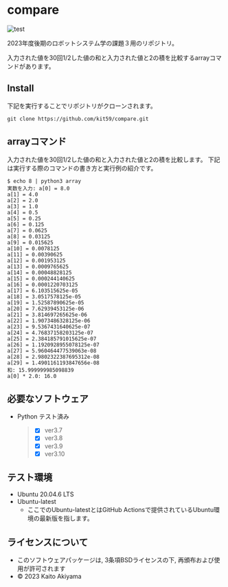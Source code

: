 # compare
![test](https://github.com/kit59/compare/actions/workflows/test.yml/badge.svg)

2023年度後期のロボットシステム学の課題３用のリポジトリ。

入力された値を30回1/2した値の和と入力された値と2の積を比較するarrayコマンドがあります。

## Install
下記を実行することでリポジトリがクローンされます。
```
git clone https://github.com/kit59/compare.git
```

## arrayコマンド
入力された値を30回1/2した値の和と入力された値と2の積を比較します。
下記は実行する際のコマンドの書き方と実行例の紹介です。
```
$ echo 8 | python3 array
実数を入力: a[0] = 8.0
a[1] = 4.0
a[2] = 2.0
a[3] = 1.0
a[4] = 0.5
a[5] = 0.25
a[6] = 0.125
a[7] = 0.0625
a[8] = 0.03125
a[9] = 0.015625
a[10] = 0.0078125
a[11] = 0.00390625
a[12] = 0.001953125
a[13] = 0.0009765625
a[14] = 0.00048828125
a[15] = 0.000244140625
a[16] = 0.0001220703125
a[17] = 6.103515625e-05
a[18] = 3.0517578125e-05
a[19] = 1.52587890625e-05
a[20] = 7.62939453125e-06
a[21] = 3.814697265625e-06
a[22] = 1.9073486328125e-06
a[23] = 9.5367431640625e-07
a[24] = 4.76837158203125e-07
a[25] = 2.384185791015625e-07
a[26] = 1.1920928955078125e-07
a[27] = 5.960464477539063e-08
a[28] = 2.9802322387695312e-08
a[29] = 1.4901161193847656e-08
和: 15.999999985098839
a[0] * 2.0: 16.0
```

## 必要なソフトウェア
* Python テスト済み
  >- [x] ver3.7
  >- [x] ver3.8
  >- [x] ver3.9
  >- [x] ver3.10

## テスト環境
* Ubuntu 20.04.6 LTS
* Ubuntu-latest
  * ここでのUbuntu-latestとはGitHub Actionsで提供されているUbuntu環境の最新版を指します。


## ライセンスについて 
* このソフトウェアパッケージは, 3条項BSDライセンスの下, 再頒布および使用が許可されます
* © 2023 Kaito Akiyama
